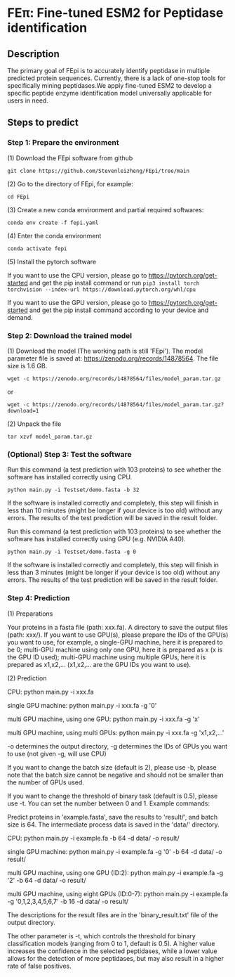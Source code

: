 # FEπ: Fine-tuned ESM2 for Peptidase identification
## Description
The primary goal of FEpi is to accurately identify peptidase in multiple predicted protein sequences. Currently, there is a lack of one-stop tools for specifically mining peptidases.We apply fine-tuned ESM2 to develop a specific peptide enzyme identification model universally applicable for users in need.

## Steps to predict
### Step 1: Prepare the environment
(1) Download the FEpi software from github

``git clone https://github.com/Stevenleizheng/FEpi/tree/main``

(2) Go to the directory of FEpi, for example:

``cd FEpi``

(3) Create a new conda environment and partial required softwares:

``conda env create -f fepi.yaml``

(4) Enter the conda environment

``conda activate fepi``

(5) Install the pytorch software

If you want to use the CPU version, please go to https://pytorch.org/get-started and get the pip install command or run 
``pip3 install torch torchvision --index-url https://download.pytorch.org/whl/cpu``

If you want to use the GPU version, please go to https://pytorch.org/get-started and get the pip install command according to your device and demand.

### Step 2: Download the trained model
(1) Download the model (The working path is still 'FEpi'). The model parameter file is saved at: https://zenodo.org/records/14878564. The file size is 1.6 GB.

``wget -c https://zenodo.org/records/14878564/files/model_param.tar.gz``

or

``wget -c https://zenodo.org/records/14878564/files/model_param.tar.gz?download=1``

(2) Unpack the file

``tar xzvf model_param.tar.gz``

### (Optional) Step 3: Test the software
Run this command (a test prediction with 103 proteins) to see whether the software has installed correctly using CPU.

``python main.py -i Testset/demo.fasta -b 32``

If the software is installed correctly and completely, this step will finish in less than 10 minutes (might be longer if your device is too old) without any errors. The results of the test prediction will be saved in the result folder.

Run this command (a test prediction with 103 proteins) to see whether the software has installed correctly using GPU (e.g. NVIDIA A40).

``python main.py -i Testset/demo.fasta -g 0``

If the software is installed correctly and completely, this step will finish in less than 3 minutes (might be longer if your device is too old) without any errors. The results of the test prediction will be saved in the result folder.

### Step 4: Prediction

(1) Preparations

Your proteins in a fasta file (path: xxx.fa). A directory to save the output files (path: xxx/). If you want to use GPU(s), please prepare the IDs of the GPU(s) you want to use, for example, a single-GPU machine, here it is prepared to be 0; multi-GPU machine using only one GPU, here it is prepared as x (x is the GPU ID used); multi-GPU machine using multiple GPUs, here it is prepared as x1,x2,... (x1,x2,... are the GPU IDs you want to use).

(2) Prediction

CPU: python main.py -i xxx.fa 

single GPU machine: python main.py -i xxx.fa -g '0'

multi GPU machine, using one GPU: python main.py -i xxx.fa -g 'x'

multi GPU machine, using multi GPUs: python main.py -i xxx.fa -g 'x1,x2,...'

-o determines the output directory, -g determines the IDs of GPUs you want to use (not given -g, will use CPU)

If you want to change the batch size (default is 2), please use -b, please note that the batch size cannot be negative and should not be smaller than the number of GPUs used.

If you want to change the threshold of binary task (default is 0.5), please use -t. You can set the number between 0 and 1. Example commands:

Predict proteins in 'example.fasta', save the results to 'result/', and batch size is 64. The intermediate process data is saved in the 'data/' directory.

CPU: python main.py -i example.fa  -b 64 -d data/ -o result/

single GPU machine: python main.py -i example.fa -g '0' -b 64 -d data/ -o result/

multi GPU machine, using one GPU (ID:2): python main.py -i example.fa -g '2' -b 64 -d data/ -o result/

multi GPU machine, using eight GPUs (ID:0-7): python main.py -i example.fa -g '0,1,2,3,4,5,6,7' -b 16 -d data/ -o result/

The descriptions for the result files are in the 'binary_result.txt' file of the output directory.

The other parameter is -t, which controls the threshold for binary classification models (ranging from 0 to 1, default is 0.5). A higher value increases the confidence in the selected peptidases, while a lower value allows for the detection of more peptidases, but may also result in a higher rate of false positives.